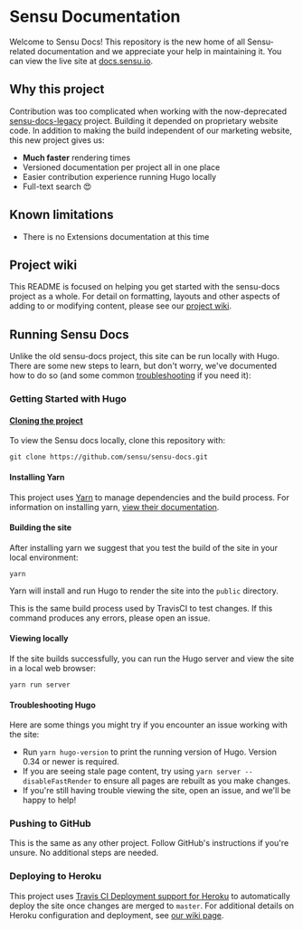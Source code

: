 # Sensu Documentation

Welcome to Sensu Docs! This repository is the new home of all Sensu-related documentation and we appreciate your help in maintaining it. You can view the live site at [docs.sensu.io](https://docs.sensu.io).

## Why this project

Contribution was too complicated when working with the now-deprecated [sensu-docs-legacy](https://github.com/sensu/sensu-docs-legacy) project. Building it depended on proprietary website code. In addition to making the build independent of our marketing website, this new project gives us:

- **Much faster** rendering times
- Versioned documentation per project all in one place
- Easier contribution experience running Hugo locally
- Full-text search 😍

## Known limitations

- There is no Extensions documentation at this time

## Project wiki

This README is focused on helping you get started with the sensu-docs project as a whole. For detail on formatting, layouts and other aspects of adding to or modifying content, please see our [project wiki](https://github.com/sensu/sensu-docs/wiki).

## Running Sensu Docs

Unlike the old sensu-docs project, this site can be run locally with Hugo. There are some new steps to learn, but don't worry, we've documented how to do so (and some common [troubleshooting](https://github.com/sensu/sensu-docs/blob/master/README.md#troubleshooting-hugo) if you need it):

### Getting Started with Hugo

#### [Cloning the project](#cloning-the-project)

To view the Sensu docs locally, clone this repository with:

```
git clone https://github.com/sensu/sensu-docs.git
```

#### Installing Yarn

This project uses [Yarn](https://yarnpkg.com/) to manage dependencies and the build process. For information on installing yarn, [view their documentation](https://yarnpkg.com/lang/en/docs/install/).

#### Building the site

After installing yarn we suggest that you test the build of the site in your local environment:

```
yarn
```

Yarn will install and run Hugo to render the site into the `public` directory.

This is the same build process used by TravisCI to test changes. If this command produces any errors, please open an issue.


#### Viewing locally

If the site builds successfully, you can run the Hugo server and view the site in a local web browser:

```
yarn run server
```

#### Troubleshooting Hugo
Here are some things you might try if you encounter an issue working with the site:

* Run `yarn hugo-version` to print the running version of Hugo. Version 0.34 or newer is required.
* If you are seeing stale page content, try using `yarn server --disableFastRender` to ensure all pages are rebuilt as you make changes.
* If you're still having trouble viewing the site, open an issue, and we'll be happy to help!

### Pushing to GitHub
This is the same as any other project. Follow GitHub's instructions if you're unsure. No additional steps are needed.

### Deploying to Heroku
This project uses [Travis CI Deployment support for Heroku](https://docs.travis-ci.com/user/deployment/heroku/) to automatically deploy the site once changes are merged to `master`. For additional details on Heroku configuration and deployment, see [our wiki page](https://github.com/sensu/sensu-docs/wiki/Heroku-Configuration-and-Publishing).
